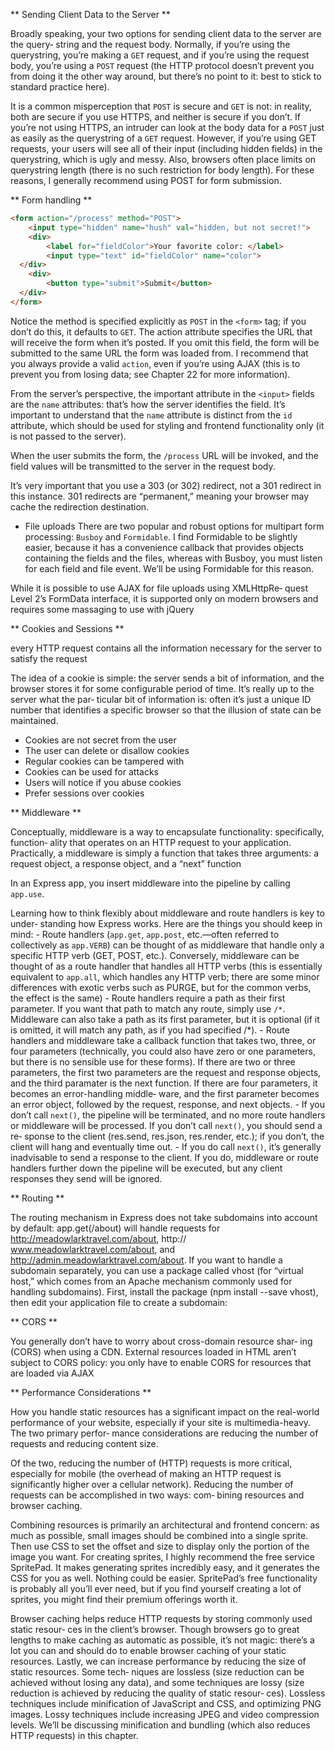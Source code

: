 

** Sending Client Data to the Server **  

Broadly speaking, your two options for sending client data to the server are the query‐ string and the request body. Normally, if you’re using the querystring, you’re making a `GET` request, and if you’re using the request body, you’re using a `POST` request (the HTTP protocol doesn’t prevent you from doing it the other way around, but there’s no point to it: best to stick to standard practice here).

It is a common misperception that `POST` is secure and `GET` is not: in reality, both are secure if you use HTTPS, and neither is secure if you don’t. If you’re not using HTTPS, an intruder can look at the body data for a `POST` just as easily as the querystring of a `GET` request. However, if you’re using GET requests, your users will see all of their input (including hidden fields) in the querystring, which is ugly and messy. Also, browsers often place limits on querystring length (there is no such restriction for body length). For these reasons, I generally recommend using POST for form submission.



** Form handling **  
  
```html
<form action="/process" method="POST">
	<input type="hidden" name="hush" val="hidden, but not secret!"> 
	<div>
		<label for="fieldColor">Your favorite color: </label>
		<input type="text" id="fieldColor" name="color"> 
  </div>
	<div>
		<button type="submit">Submit</button>
  </div>
</form>
```

Notice the method is specified explicitly as `POST` in the `<form>` tag; if you don’t do this, it defaults to `GET`. The action attribute specifies the URL that will receive the form when it’s posted. If you omit this field, the form will be submitted to the same URL the form was loaded from. I recommend that you always provide a valid `action`, even if you’re using AJAX (this is to prevent you from losing data; see Chapter 22 for more information).

From the server’s perspective, the important attribute in the `<input>` fields are the `name` attributes: that’s how the server identifies the field. It’s important to understand that the `name` attribute is distinct from the `id` attribute, which should be used for styling and frontend functionality only (it is not passed to the server).

When the user submits the form, the `/process` URL will be invoked, and the field values will be transmitted to the server in the request body.


It’s very important that you use a 303 (or 302) redirect, not a 301 redirect in this instance. 301 redirects are “permanent,” meaning your browser may cache the redirection destination.


- File uploads
There are two popular and robust options for multipart form processing: `Busboy` and `Formidable`. I find Formidable to be slightly easier, because it has a convenience callback that provides objects containing the fields and the files, whereas with Busboy, you must listen for each field and file event. We’ll be using Formidable for this reason.

While it is possible to use AJAX for file uploads using XMLHttpRe‐ quest Level 2’s FormData interface, it is supported only on modern browsers and requires some massaging to use with jQuery


** Cookies and Sessions **  

 every HTTP request contains all the information necessary for the server to satisfy the request


The idea of a cookie is simple: the server sends a bit of information, and the browser stores it for some configurable period of time. It’s really up to the server what the par‐ ticular bit of information is: often it’s just a unique ID number that identifies a specific browser so that the illusion of state can be maintained.

- Cookies are not secret from the user
- The user can delete or disallow cookies
- Regular cookies can be tampered with
- Cookies can be used for attacks
- Users will notice if you abuse cookies
- Prefer sessions over cookies


** Middleware **  

Conceptually, middleware is a way to encapsulate functionality: specifically, function‐ ality that operates on an HTTP request to your application. Practically, a middleware is simply a function that takes three arguments: a request object, a response object, and a “next” function

In an Express app, you insert middleware into the pipeline by calling `app.use`.  

Learning how to think flexibly about middleware and route handlers is key to under‐ standing how Express works. Here are the things you should keep in mind:
	- Route handlers (`app.get`, `app.post`, etc.—often referred to collectively as `app.VERB`) can be thought of as middleware that handle only a specific HTTP verb (GET, POST, etc.). Conversely, middleware can be thought of as a route handler that handles all HTTP verbs (this is essentially equivalent to `app.all`, which handles any HTTP verb; there are some minor differences with exotic verbs such as PURGE, but for the common verbs, the effect is the same)
	- Route handlers require a path as their first parameter. If you want that path to match any route, simply use `/*`. Middleware can also take a path as its first parameter, but it is optional (if it is omitted, it will match any path, as if you had specified /\*).
	- Route handlers and middleware take a callback function that takes two, three, or four parameters (technically, you could also have zero or one parameters, but there is no sensible use for these forms). If there are two or three parameters, the first two parameters are the request and response objects, and the third paramater is the next function. If there are four parameters, it becomes an error-handling middle‐ ware, and the first parameter becomes an error object, followed by the request, response, and next objects.
	- If you don’t call `next()`, the pipeline will be terminated, and no more route handlers or middleware will be processed. If you don’t call `next()`, you should send a re‐ sponse to the client (res.send, res.json, res.render, etc.); if you don’t, the client will hang and eventually time out.
 	- If you do call `next()`, it’s generally inadvisable to send a response to the client. If you do, middleware or route handlers further down the pipeline will be executed, but any client responses they send will be ignored.


** Routing **  

The routing mechanism in Express does not take subdomains into account by default: app.get(/about) will handle requests for http://meadowlarktravel.com/about, http:// www.meadowlarktravel.com/about, and http://admin.meadowlarktravel.com/about. If you want to handle a subdomain separately, you can use a package called vhost (for “virtual host,” which comes from an Apache mechanism commonly used for handling subdomains). First, install the package (npm install --save vhost), then edit your application file to create a subdomain:


** CORS **  

You generally don’t have to worry about cross-domain resource shar‐ ing (CORS) when using a CDN. External resources loaded in HTML aren’t subject to CORS policy: you only have to enable CORS for resources that are loaded via AJAX   


** Performance Considerations **  

How you handle static resources has a significant impact on the real-world performance of your website, especially if your site is multimedia-heavy. The two primary perfor‐ mance considerations are reducing the number of requests and reducing content size.

Of the two, reducing the number of (HTTP) requests is more critical, especially for mobile (the overhead of making an HTTP request is significantly higher over a cellular network). Reducing the number of requests can be accomplished in two ways: com‐ bining resources and browser caching.

Combining resources is primarily an architectural and frontend concern: as much as possible, small images should be combined into a single sprite. Then use CSS to set the offset and size to display only the portion of the image you want. For creating sprites, I highly recommend the free service SpritePad. It makes generating sprites incredibly easy, and it generates the CSS for you as well. Nothing could be easier. SpritePad’s free functionality is probably all you’ll ever need, but if you find yourself creating a lot of sprites, you might find their premium offerings worth it.

Browser caching helps reduce HTTP requests by storing commonly used static resour‐ ces in the client’s browser. Though browsers go to great lengths to make caching as automatic as possible, it’s not magic: there’s a lot you can and should do to enable browser caching of your static resources.
Lastly, we can increase performance by reducing the size of static resources. Some tech‐ niques are lossless (size reduction can be achieved without losing any data), and some techniques are lossy (size reduction is achieved by reducing the quality of static resour‐ ces). Lossless techniques include minification of JavaScript and CSS, and optimizing PNG images. Lossy techniques include increasing JPEG and video compression levels. We’ll be discussing minification and bundling (which also reduces HTTP requests) in this chapter.





















